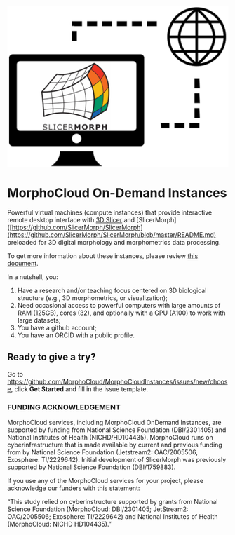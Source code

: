 <img src="https://raw.githubusercontent.com/MorphoCloud/MorphoCloudInstances/main/MC_Instance_512px.png" alt="SlicerMorph on the cloud">

# MorphoCloud On-Demand Instances

Powerful virtual machines (compute instances) that provide interactive remote
desktop interface with [3D Slicer](https://download.slicer.org) and
[SlicerMorph]([https://github.com/SlicerMorph/SlicerMorph](https://github.com/SlicerMorph/SlicerMorph/blob/master/README.md) preloaded for 3D
digital morphology and morphometrics data processing.

To get more information about these instances, please review
[this document](https://docs.google.com/document/d/1WRds-QWnDK1MnmEhGUPyBgjE9hitiddcElAPWiAYRg4/edit#heading=h.b0yi3m7wlfk8).

In a nutshell, you:

1. Have a research and/or teaching focus centered on 3D biological structure
   (e.g., 3D morphometrics, or visualization);
2. Need occasional access to powerful computers with large amounts of RAM
   (125GB), cores (32), and optionally with a GPU (A100) to work with large
   datasets;
3. You have a github account;
4. You have an ORCID with a public profile.

## Ready to give a try?
Go to https://github.com/MorphoCloud/MorphoCloudInstances/issues/new/choose, click **Get Started** and fill in the issue template.

### FUNDING ACKNOWLEDGEMENT

MorphoCloud services, including MorphoCloud OnDemand Instances, are supported by
funding from National Science Foundation (DBI/2301405) and National Institutes
of Health (NICHD/HD104435). MorphoCloud runs on cyberinfrastructure that is made
available by current and previous funding from by National Science Foundation
(Jetstream2: OAC/2005506, Exosphere: TI/2229642). Initial development of
SlicerMorph was previously supported by National Science Foundation
(DBI/1759883).

If you use any of the MorphoCloud services for your project, please acknowledge
our funders with this statement:

“This study relied on cyberinstructure supported by grants from National Science
Foundation (MorphoCloud: DBI/2301405; JetStream2: OAC/2005506; Exosphere:
TI/2229642) and National Institutes of Health (MorphoCloud: NICHD HD104435).”
